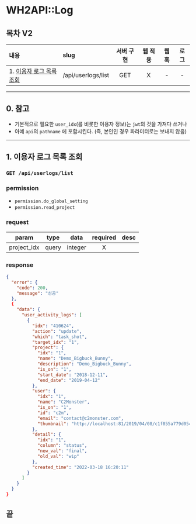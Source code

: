 # WH2API::Log

## 목차 V2

| 내용                       | slug               | 서버 구현 | 웹 적용 | 웹훅 | 로그 |
| :------------------------- | :----------------- | :-------: | :-----: | :--: | :--: |
| 1. [이용자 로그 목록 조회] | /api/userlogs/list |    GET    |    X    |  -   |  -   |

---

## 0. 참고

- 기본적으로 필요한 `user_idx`(를 비롯한 이용자 정보)는 `jwt`의 것을 가져다 쓰거나
- 아예 `api`의 `pathname` 에 포함시킨다. (즉, 본인인 경우 파라미터로는 보내지 않음)

---

## 1. 이용자 로그 목록 조회 <a id="userlog-list"></a>

### `GET /api/userlogs/list`

### permission

- `permission.do_global_setting`
- `permission.read_project`

### request

| param       | type  |  data   | required | desc |
| ----------- | :---: | :-----: | :------: | ---- |
| project_idx | query | integer |    X     |      |

### response

```json
{
  "error": {
    "code": 200,
    "message": "성공"
  },
  {
    "data": {
      "user_activity_logs": [
        {
          "idx": "410624",
          "action": "update",
          "which": "task_shot",
          "target_idx": "1",
          "project": {
            "idx": "1",
            "name": "Demo_Bigbuck_Bunny",
            "description": "Demo_Bigbuck_Bunny",
            "is_on": "1",
            "start_date": "2018-12-11",
            "end_date": "2019-04-12"
          },
          "user": {
            "idx": "1",
            "name": "C2Monster",
            "is_on": "1",
            "id": "c2m",
            "email": "contact@c2monster.com",
            "thumbnail": "http://localhost:81/2019/04/08/c1f855a779d0543e.png"
          },
          "detail": {
            "idx": "1",
            "column": "status",
            "new_val": "final",
            "old_val": "wip"
          },
          "created_time": "2022-03-18 16:20:11"
        }
      ]
    }
  }
}
```

## 끝

[이용자 로그 목록 조회]: #user-activity-log-list
